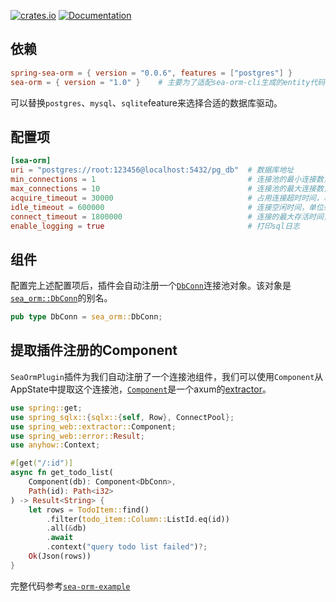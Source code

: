 [![crates.io](https://img.shields.io/crates/v/spring-sea-orm.svg)](https://crates.io/crates/spring-sea-orm)
[![Documentation](https://docs.rs/spring-sea-orm/badge.svg)](https://docs.rs/spring-sea-orm)

## 依赖

```toml
spring-sea-orm = { version = "0.0.6", features = ["postgres"] }
sea-orm = { version = "1.0" }    # 主要为了适配sea-orm-cli生成的entity代码
```

可以替换`postgres`、`mysql`、`sqlite`feature来选择合适的数据库驱动。

## 配置项

```toml
[sea-orm]
uri = "postgres://root:123456@localhost:5432/pg_db"  # 数据库地址
min_connections = 1                                  # 连接池的最小连接数，默认值为1
max_connections = 10                                 # 连接池的最大连接数，默认值为10
acquire_timeout = 30000                              # 占用连接超时时间，单位毫秒，默认30s
idle_timeout = 600000                                # 连接空闲时间，单位毫秒，默认10min
connect_timeout = 1800000                            # 连接的最大存活时间，单位毫秒，默认30min
enable_logging = true                                # 打印sql日志
```

## 组件

配置完上述配置项后，插件会自动注册一个[`DbConn`](https://docs.rs/spring-sea-orm/latest/spring_sea_orm/type.DbConn.html)连接池对象。该对象是[`sea_orm::DbConn`](https://docs.rs/sea-orm/1.0.0/sea_orm/type.DbConn.html)的别名。

```rust
pub type DbConn = sea_orm::DbConn;
```

## 提取插件注册的Component

`SeaOrmPlugin`插件为我们自动注册了一个连接池组件，我们可以使用`Component`从AppState中提取这个连接池，[`Component`](https://docs.rs/spring-web/latest/spring_web/extractor/struct.Component.html)是一个axum的[extractor](https://docs.rs/axum/latest/axum/extract/index.html)。

```rust
use spring::get;
use spring_sqlx::{sqlx::{self, Row}, ConnectPool};
use spring_web::extractor::Component;
use spring_web::error::Result;
use anyhow::Context;

#[get("/:id")]
async fn get_todo_list(
    Component(db): Component<DbConn>,
    Path(id): Path<i32>
) -> Result<String> {
    let rows = TodoItem::find()
        .filter(todo_item::Column::ListId.eq(id))
        .all(&db)
        .await
        .context("query todo list failed")?;
    Ok(Json(rows))
}
```

完整代码参考[`sea-orm-example`](https://github.com/spring-rs/spring-rs/tree/master/examples/sea-orm-example)